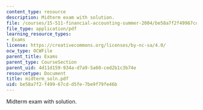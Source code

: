 ```yaml
---
content_type: resource
description: Midterm exam with solution.
file: /courses/15-511-financial-accounting-summer-2004/be58a7f2f49967cdd5fe7be9f79fe46b_midterm_soln.pdf
file_type: application/pdf
learning_resource_types:
- Exams
license: https://creativecommons.org/licenses/by-nc-sa/4.0/
ocw_type: OCWFile
parent_title: Exams
parent_type: CourseSection
parent_uid: 4d11d159-934a-d7a9-5a60-ced2b1c3b74e
resourcetype: Document
title: midterm_soln.pdf
uid: be58a7f2-f499-67cd-d5fe-7be9f79fe46b
---
```

Midterm exam with solution.